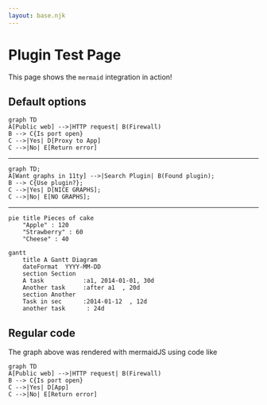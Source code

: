 ```yaml
---
layout: base.njk
---
```


# Plugin Test Page

This page shows the `mermaid` integration in action!


## Default options

```mermaid
graph TD
A[Public web] -->|HTTP request| B(Firewall)
B --> C{Is port open}
C -->|Yes| D[Proxy to App]
C -->|No| E[Return error]
```

---

```mermaid
graph TD;
A[Want graphs in 11ty] -->|Search Plugin| B(Found plugin);
B --> C{Use plugin?};
C -->|Yes| D[NICE GRAPHS];
C -->|No| E[NO GRAPHS];
```

---

```mermaid
pie title Pieces of cake
    "Apple" : 120
    "Strawberry" : 60
    "Cheese" : 40
```

```mermaid
gantt
    title A Gantt Diagram
    dateFormat  YYYY-MM-DD
    section Section
    A task           :a1, 2014-01-01, 30d
    Another task     :after a1  , 20d
    section Another
    Task in sec      :2014-01-12  , 12d
    another task      : 24d
```

## Regular code

The graph above was rendered with mermaidJS using code like

```text
graph TD
A[Public web] -->|HTTP request| B(Firewall)
B --> C{Is port open}
C -->|Yes| D[App]
C -->|No| E[Return error]
```